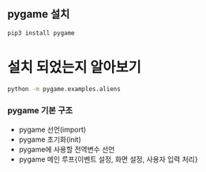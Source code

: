 ## pygame 설치

```bash
pip3 install pygame
```

# 설치 되었는지 알아보기
```bash
python -m pygame.examples.aliens
```

### pygame 기본 구조
- pygame 선언(import)
- pygame 초기화(init)
- pygame에 사용할 전역변수 선언
- pygame 메인 루프{이벤트 설정, 화면 설정, 사용자 입력 처리}